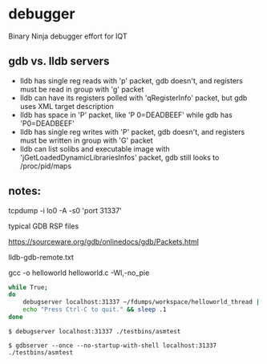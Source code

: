 # debugger

Binary Ninja debugger effort for IQT

## gdb vs. lldb servers

- lldb has single reg reads with 'p' packet, gdb doesn't, and registers must be read in group with 'g' packet
- lldb can have its registers polled with 'qRegisterInfo' packet, but gdb uses XML target description
- lldb has space in 'P' packet, like 'P 0=DEADBEEF' while gdb has 'P0=DEADBEEF'
- lldb has single reg writes with 'P' packet, gdb doesn't, and registers must be written in group with 'G' packet
- lldb can list solibs and executable image with 'jGetLoadedDynamicLibrariesInfos' packet, gdb still looks to /proc/pid/maps

## notes:

tcpdump -i lo0 -A -s0 'port 31337'

typical GDB RSP files

https://sourceware.org/gdb/onlinedocs/gdb/Packets.html

lldb-gdb-remote.txt

gcc -o helloworld helloworld.c -Wl,-no_pie

```bash
while True;
do
	debugserver localhost:31337 ~/fdumps/workspace/helloworld_thread || echo "App crashed... restarting..." >&2
	echo "Press Ctrl-C to quit." && sleep .1
done
```

`$ debugserver localhost:31337 ./testbins/asmtest`

`$ gdbserver --once --no-startup-with-shell localhost:31337 ./testbins/asmtest`
